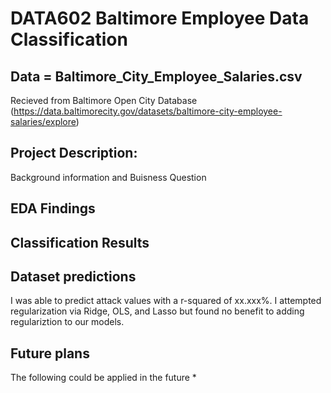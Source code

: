 # DATA602 Baltimore Employee Data Classification

## Data = Baltimore_City_Employee_Salaries.csv
   Recieved from Baltimore Open City Database (https://data.baltimorecity.gov/datasets/baltimore-city-employee-salaries/explore)
   
## Project Description:
   Background information and Buisness Question


## EDA Findings


## Classification Results


## Dataset predictions
I was able to predict attack values with a r-squared of xx.xxx%. I attempted regularization via Ridge, OLS, and Lasso but found no benefit to adding regulariztion to our models.

## Future plans
The following could be applied in the future
* 
